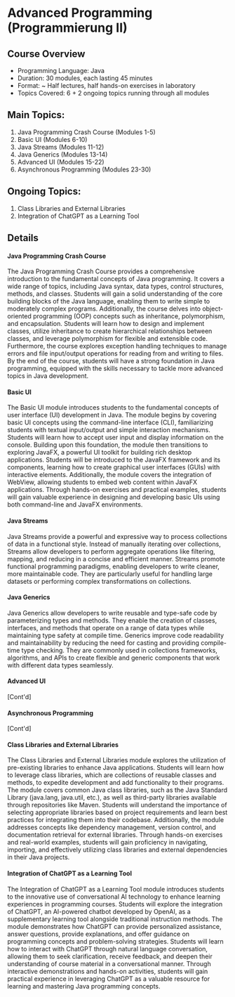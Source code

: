 # Advanced Programming (Programmierung II)

## Course Overview

* Programming Language: Java
* Duration: 30 modules, each lasting 45 minutes
* Format: ~ Half lectures, half hands-on exercises in laboratory
* Topics Covered: 6 + 2 ongoing topics running through all modules

## Main Topics:

1. Java Programming Crash Course (Modules 1-5)
1. Basic UI (Modules 6-10)
1. Java Streams (Modules 11-12)
1. Java Generics (Modules 13-14)
1. Advanced UI (Modules 15-22)
1. Asynchronous Programming (Modules 23-30)

## Ongoing Topics:

1. Class Libraries and External Libraries
1. Integration of ChatGPT as a Learning Tool

## Details

#### Java Programming Crash Course

The Java Programming Crash Course provides a comprehensive introduction to the fundamental concepts of Java programming. It covers a wide range of topics, including Java syntax, data types, control structures, methods, and classes. Students will gain a solid understanding of the core building blocks of the Java language, enabling them to write simple to moderately complex programs. Additionally, the course delves into object-oriented programming (OOP) concepts such as inheritance, polymorphism, and encapsulation. Students will learn how to design and implement classes, utilize inheritance to create hierarchical relationships between classes, and leverage polymorphism for flexible and extensible code. Furthermore, the course explores exception handling techniques to manage errors and file input/output operations for reading from and writing to files. By the end of the course, students will have a strong foundation in Java programming, equipped with the skills necessary to tackle more advanced topics in Java development.

#### Basic UI

The Basic UI module introduces students to the fundamental concepts of user interface (UI) development in Java. The module begins by covering basic UI concepts using the command-line interface (CLI), familiarizing students with textual input/output and simple interaction mechanisms. Students will learn how to accept user input and display information on the console. Building upon this foundation, the module then transitions to exploring JavaFX, a powerful UI toolkit for building rich desktop applications. Students will be introduced to the JavaFX framework and its components, learning how to create graphical user interfaces (GUIs) with interactive elements. Additionally, the module covers the integration of WebView, allowing students to embed web content within JavaFX applications. Through hands-on exercises and practical examples, students will gain valuable experience in designing and developing basic UIs using both command-line and JavaFX environments.

#### Java Streams

Java Streams provide a powerful and expressive way to process collections of data in a functional style. Instead of manually iterating over collections, Streams allow developers to perform aggregate operations like filtering, mapping, and reducing in a concise and efficient manner. Streams promote functional programming paradigms, enabling developers to write cleaner, more maintainable code. They are particularly useful for handling large datasets or performing complex transformations on collections.

#### Java Generics

Java Generics allow developers to write reusable and type-safe code by parameterizing types and methods. They enable the creation of classes, interfaces, and methods that operate on a range of data types while maintaining type safety at compile time. Generics improve code readability and maintainability by reducing the need for casting and providing compile-time type checking. They are commonly used in collections frameworks, algorithms, and APIs to create flexible and generic components that work with different data types seamlessly.

#### Advanced UI

[Cont'd]

#### Asynchronous Programming

[Cont'd]

#### Class Libraries and External Libraries

The Class Libraries and External Libraries module explores the utilization of pre-existing libraries to enhance Java applications. Students will learn how to leverage class libraries, which are collections of reusable classes and methods, to expedite development and add functionality to their programs. The module covers common Java class libraries, such as the Java Standard Library (java.lang, java.util, etc.), as well as third-party libraries available through repositories like Maven. Students will understand the importance of selecting appropriate libraries based on project requirements and learn best practices for integrating them into their codebase. Additionally, the module addresses concepts like dependency management, version control, and documentation retrieval for external libraries. Through hands-on exercises and real-world examples, students will gain proficiency in navigating, importing, and effectively utilizing class libraries and external dependencies in their Java projects.

#### Integration of ChatGPT as a Learning Tool

The Integration of ChatGPT as a Learning Tool module introduces students to the innovative use of conversational AI technology to enhance learning experiences in programming courses. Students will explore the integration of ChatGPT, an AI-powered chatbot developed by OpenAI, as a supplementary learning tool alongside traditional instruction methods. The module demonstrates how ChatGPT can provide personalized assistance, answer questions, provide explanations, and offer guidance on programming concepts and problem-solving strategies. Students will learn how to interact with ChatGPT through natural language conversation, allowing them to seek clarification, receive feedback, and deepen their understanding of course material in a conversational manner. Through interactive demonstrations and hands-on activities, students will gain practical experience in leveraging ChatGPT as a valuable resource for learning and mastering Java programming concepts.
